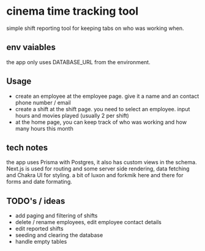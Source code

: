 # cinema time tracking tool

simple shift reporting tool for keeping tabs on who was working when.

## env vaiables

the app only uses DATABASE_URL from the environment.

## Usage

- create an employee at the employee page. give it a name and an contact phone number / email
- create a shift at the shift page. you need to select an employee. input hours and movies played (usually 2 per shift)
- at the home page, you can keep track of who was working and how many hours this month

## tech notes

the app uses Prisma with Postgres, it also has custom views in the schema. Next.js is used for routing and some server side rendering, data fetching and Chakra UI for styling. a bit of luxon and forkmik here and there for forms and date formating.

## TODO's / ideas

- add paging and filtering of shifts
- delete / rename employees, edit employee contact details
- edit reported shifts
- seeding and clearing the database
- handle empty tables
